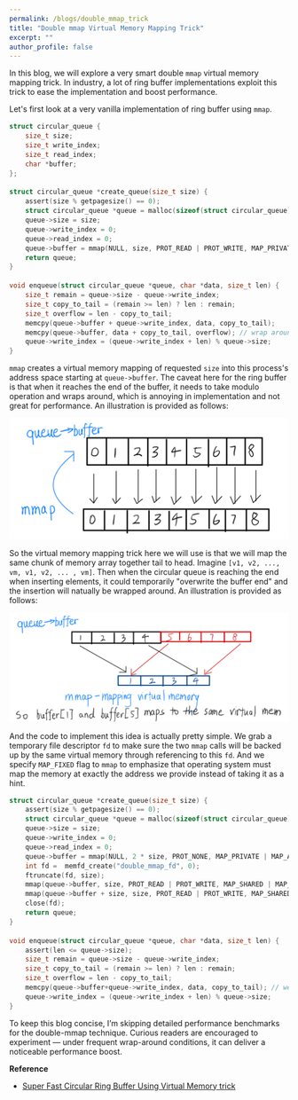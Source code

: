 ```yaml
---
permalink: /blogs/double_mmap_trick
title: "Double mmap Virtual Memory Mapping Trick"
excerpt: ""
author_profile: false
---
```


In this blog, we will explore a very smart double `mmap` virtual memory mapping trick. In industry, a lot of ring buffer implementations exploit this trick to ease the implementation and boost performance.

Let's first look at a very vanilla implementation of ring buffer using `mmap`.

```c
struct circular_queue {
    size_t size;
    size_t write_index;
    size_t read_index;
    char *buffer;
};

struct circular_queue *create_queue(size_t size) {
    assert(size % getpagesize() == 0);
    struct circular_queue *queue = malloc(sizeof(struct circular_queue));
    queue->size = size;
    queue->write_index = 0;
    queue->read_index = 0;
    queue->buffer = mmap(NULL, size, PROT_READ | PROT_WRITE, MAP_PRIVATE | MAP_ANONYMOUS, -1, 0);
    return queue;
}

void enqueue(struct circular_queue *queue, char *data, size_t len) {
    size_t remain = queue->size - queue->write_index;
    size_t copy_to_tail = (remain >= len) ? len : remain;
    size_t overflow = len - copy_to_tail;
    memcpy(queue->buffer + queue->write_index, data, copy_to_tail);
    memcpy(queue->buffer, data + copy_to_tail, overflow); // wrap around
    queue->write_index = (queue->write_index + len) % queue->size;
}
```

`mmap` creates a virtual memory mapping of requested `size` into this process's address space starting at `queue->buffer`. The caveat here for the ring buffer is that when it reaches the end of the buffer, it needs to take modulo operation and wraps around, which is annoying in implementation and not great for performance. An illustration is provided as follows:

<img src="/images/blogs/single_mmap.jpg" alt="media 1" width="600">

So the virtual memory mapping trick here we will use is that we will map the same chunk of memory array together tail to head. Imagine `[v1, v2, ..., vm, v1, v2, ... , vm]`. Then when the circular queue is reaching the end when inserting elements, it could temporarily "overwrite the buffer end" and the insertion will natually be wrapped around. An illustration is provided as follows:


<img src="/images/blogs/double_mmap.jpg" alt="media 1" width="600">

And the code to implement this idea is actually pretty simple. We grab a temporary file descriptor `fd` to make sure the two `mmap` calls will be backed up by the same virtual memory through referencing to this `fd`. And we specify `MAP_FIXED` flag to `mmap` to emphasize that operating system must map the memory at exactly the address we provide instead of taking it as a hint.

```c
struct circular_queue *create_queue(size_t size) {
    assert(size % getpagesize() == 0);
    struct circular_queue *queue = malloc(sizeof(struct circular_queue));
    queue->size = size;
    queue->write_index = 0;
    queue->read_index = 0;
    queue->buffer = mmap(NULL, 2 * size, PROT_NONE, MAP_PRIVATE | MAP_ANONYMOUS, -1, 0);
    int fd =  memfd_create("double_mmap_fd", 0);
    ftruncate(fd, size);
    mmap(queue->buffer, size, PROT_READ | PROT_WRITE, MAP_SHARED | MAP_FIXED, fd, 0);
    mmap(queue->buffer + size, size, PROT_READ | PROT_WRITE, MAP_SHARED | MAP_FIXED, fd, 0);
    close(fd);
    return queue;
}

void enqueue(struct circular_queue *queue, char *data, size_t len) {
    assert(len <= queue->size);
    size_t remain = queue->size - queue->write_index;
    size_t copy_to_tail = (remain >= len) ? len : remain;
    size_t overflow = len - copy_to_tail;
    memcpy(queue->buffer+queue->write_index, data, copy_to_tail); // we save 1 extra memcpy when wrapping around
    queue->write_index = (queue->write_index + len) % queue->size;
}
```

To keep this blog concise, I’m skipping detailed performance benchmarks for the double-mmap technique. Curious readers are encouraged to experiment — under frequent wrap-around conditions, it can deliver a noticeable performance boost.

**Reference**

+ [Super Fast Circular Ring Buffer Using Virtual Memory trick](https://abhinavag.medium.com/a-fast-circular-ring-buffer-4d102ef4d4a3)